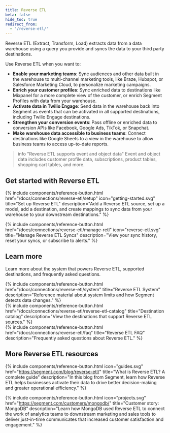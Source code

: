 ```yaml
---
title: Reverse ETL
beta: false
hide_toc: true
redirect_from:
  - '/reverse-etl/'
---
```


Reverse ETL (Extract, Transform, Load) extracts data from a data warehouse using a query you provide and syncs the data to your third party destinations. 

Use Reverse ETL when you want to:
* **Enable your marketing teams**: Sync audiences and other data built in the warehouse to multi-channel marketing tools, like Braze, Hubspot, or Salesforce Marketing Cloud, to personalize marketing campaigns.
* **Enrich your customer profiles**: Sync enriched data to destinations like Mixpanel for a more complete view of the customer, or enrich Segment Profiles with data from your warehouse.
* **Activate data in Twilio Engage**: Send data in the warehouse back into Segment as events that can be activated in all supported destinations, including Twilio Engage destinations.
* **Strengthen your conversion events**: Pass offline or enriched data to conversion APIs like Facebook, Google Ads, TikTok, or Snapchat.
* **Make warehouse data accessible to business teams**: Connect destinations like Google Sheets to a view in the warehouse to allow business teams to access up-to-date reports.

> info "Reverse ETL supports event and object data"
> Event and object data includes customer profile data, subscriptions, product tables, shopping cart tables, and more.


## Get started with Reverse ETL

<div class="double">
  {% include components/reference-button.html
    href="/docs/connections/reverse-etl/setup"
    icon="getting-started.svg"
    title="Set up Reverse ETL"
    description="Add a Reverse ETL source, set up a model, add a destination, and create mappings to sync data from your warehouse to your downstream destinations."
  %}
  
  {% include components/reference-button.html
    href="/docs/connections/reverse-etl/manage-retl"
    icon="reverse-etl.svg"
    title="Manage Reverse ETL Syncs"
    description="View your sync history, reset your syncs, or subscribe to alerts."
  %}
</div>

## Learn more

Learn more about the system that powers Reverse ETL, supported destinations, and frequently asked questions.
<div class="flex flex--wrap gutter gutter--large">
  <div class="flex__column flex__column--12 flex__column--4@medium">
    {% include components/reference-button.html
      href="/docs/connections/reverse-etl/system"
      title="Reverse ETL System"
      description="Reference material about system limits and how Segment detects data changes."
    %}
  </div>

  <div class="flex__column flex__column--12 flex__column--4@medium">
    {% include components/reference-button.html
      href="/docs/connections/reverse-etl/reverse-etl-catalog"
      title="Destination catalog"
      description="View the destinations that support Reverse ETL sources."
    %}
  </div>

  <div class="flex__column flex__column--12 flex__column--4@medium">
    {% include components/reference-button.html
      href="/docs/connections/reverse-etl/faq"
      title="Reverse ETL FAQ"
      description="Frequently asked questions about Reverse ETL."
    %}
  </div>
</div>

## More Reverse ETL resources

{% include components/reference-button.html
  icon="guides.svg"
  href="https://segment.com/blog/reverse-etl/"
  title="What is Reverse ETL? A complete guide"
  description="In this blog from Segment, learn how Reverse ETL helps businesses activate their data to drive better decision-making and greater operational efficiency."
%}

{% include components/reference-button.html
  icon="projects.svg"
  href="https://segment.com/customers/mongodb/"
  title="Customer story: MongoDB"
  description="Learn how MongoDB used Reverse ETL to connect the work of analytics teams to downstream marketing and sales tools to deliver just-in-time communicates that increased customer satisfaction and engagement."
%}

